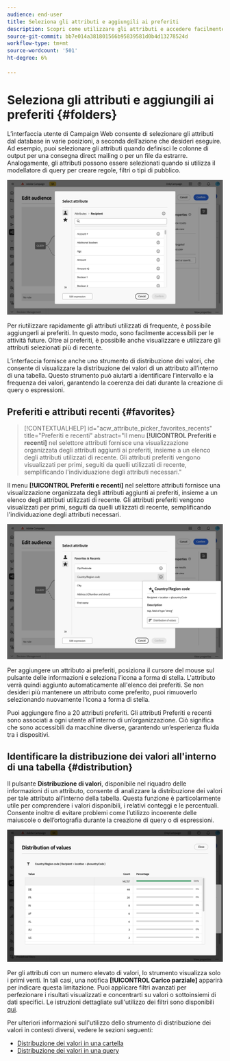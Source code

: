 ```yaml
---
audience: end-user
title: Seleziona gli attributi e aggiungili ai preferiti
description: Scopri come utilizzare gli attributi e accedere facilmente agli attributi preferiti e utilizzati di recente.
source-git-commit: bb7e014a381801566b95839581d0b4d13278524d
workflow-type: tm+mt
source-wordcount: '501'
ht-degree: 6%

---
```


# Seleziona gli attributi e aggiungili ai preferiti {#folders}

L’interfaccia utente di Campaign Web consente di selezionare gli attributi dal database in varie posizioni, a seconda dell’azione che desideri eseguire. Ad esempio, puoi selezionare gli attributi quando definisci le colonne di output per una consegna direct mailing o per un file da estrarre. Analogamente, gli attributi possono essere selezionati quando si utilizza il modellatore di query per creare regole, filtri o tipi di pubblico.

![](assets/attributes-list.png)

Per riutilizzare rapidamente gli attributi utilizzati di frequente, è possibile aggiungerli ai preferiti. In questo modo, sono facilmente accessibili per le attività future. Oltre ai preferiti, è possibile anche visualizzare e utilizzare gli attributi selezionati più di recente.

L’interfaccia fornisce anche uno strumento di distribuzione dei valori, che consente di visualizzare la distribuzione dei valori di un attributo all’interno di una tabella. Questo strumento può aiutarti a identificare l’intervallo e la frequenza dei valori, garantendo la coerenza dei dati durante la creazione di query o espressioni.

## Preferiti e attributi recenti {#favorites}

>[!CONTEXTUALHELP]
>id="acw_attribute_picker_favorites_recents"
>title="Preferiti e recenti"
>abstract="Il menu **[!UICONTROL Preferiti e recenti]** nel selettore attributi fornisce una visualizzazione organizzata degli attributi aggiunti ai preferiti, insieme a un elenco degli attributi utilizzati di recente. Gli attributi preferiti vengono visualizzati per primi, seguiti da quelli utilizzati di recente, semplificando l&#39;individuazione degli attributi necessari."

Il menu **[!UICONTROL Preferiti e recenti]** nel selettore attributi fornisce una visualizzazione organizzata degli attributi aggiunti ai preferiti, insieme a un elenco degli attributi utilizzati di recente. Gli attributi preferiti vengono visualizzati per primi, seguiti da quelli utilizzati di recente, semplificando l&#39;individuazione degli attributi necessari.

![](assets/attributes-favorites.png)

Per aggiungere un attributo ai preferiti, posiziona il cursore del mouse sul pulsante delle informazioni e seleziona l’icona a forma di stella. L&#39;attributo verrà quindi aggiunto automaticamente all&#39;elenco dei preferiti. Se non desideri più mantenere un attributo come preferito, puoi rimuoverlo selezionando nuovamente l’icona a forma di stella.

Puoi aggiungere fino a 20 attributi preferiti. Gli attributi Preferiti e recenti sono associati a ogni utente all’interno di un’organizzazione. Ciò significa che sono accessibili da macchine diverse, garantendo un’esperienza fluida tra i dispositivi.

## Identificare la distribuzione dei valori all&#39;interno di una tabella {#distribution}

Il pulsante **Distribuzione di valori**, disponibile nel riquadro delle informazioni di un attributo, consente di analizzare la distribuzione dei valori per tale attributo all&#39;interno della tabella. Questa funzione è particolarmente utile per comprendere i valori disponibili, i relativi conteggi e le percentuali. Consente inoltre di evitare problemi come l’utilizzo incoerente delle maiuscole o dell’ortografia durante la creazione di query o di espressioni.

![](assets/attributes-distribution-values.png)

Per gli attributi con un numero elevato di valori, lo strumento visualizza solo i primi venti. In tali casi, una notifica **[!UICONTROL Carico parziale]** apparirà per indicare questa limitazione. Puoi applicare filtri avanzati per perfezionare i risultati visualizzati e concentrarti su valori o sottoinsiemi di dati specifici. Le istruzioni dettagliate sull&#39;utilizzo dei filtri sono disponibili [qui](../get-started/work-with-folders.md#filter-the-values).

Per ulteriori informazioni sull&#39;utilizzo dello strumento di distribuzione dei valori in contesti diversi, vedere le sezioni seguenti:

- [Distribuzione dei valori in una cartella](../get-started/work-with-folders.md##distribution-values-folder)
- [Distribuzione dei valori in una query](../query/build-query.md#distribution-values-query)
